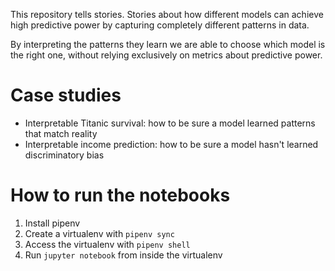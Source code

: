 This repository tells stories. 
Stories about how different models can achieve high predictive power by capturing completely different patterns in data. 

By interpreting the patterns they learn we are able to choose which model is the right one, without relying exclusively on metrics about predictive power.

# Case studies

- Interpretable Titanic survival: how to be sure a model learned patterns that match reality
- Interpretable income prediction: how to be sure a model hasn't learned discriminatory bias

# How to run the notebooks

1. Install pipenv
1. Create a virtualenv with `pipenv sync`
1. Access the virtualenv with `pipenv shell`
1. Run `jupyter notebook` from inside the virtualenv